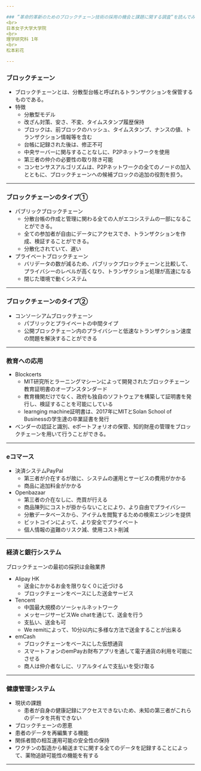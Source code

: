 ```yaml
---

### ”革命的革新のためのブロックチェーン技術の採用の機会と課題に関する調査”を読んでみた
<br>
日本女子大学大学院
<br>
理学研究科 1年
<br>
松本彩花

---
```


### ブロックチェーン
  - ブロックチェーンとは、分散型台帳と呼ばれるトランザクションを保管するものである。
- 特徴
  - 分散型モデル
  - 改ざん対策、安さ、不変、タイムスタンプ履歴保持
  - ブロックは、前ブロックのハッシュ、タイムスタンプ、ナンスの値、トランザクション情報等を含む
  - 台帳に記録された後は、修正不可
  - 中央サーバーに関与することなしに、P2Pネットワークを使用
  - 第三者の仲介の必要性の取り除き可能
  - コンセンサスアルゴリズムは、P2Pネットワークの全てのノードの加入とともに、ブロックチェーンへの候補ブロックの追加の役割を担う。

---
### ブロックチェーンのタイプ①

- パブリックブロックチェーン
   - 分散台帳の作成と管理に関わる全ての人がエコシステムの一部になることができる。
   - 全ての参加者が自由にデータにアクセスでき、トランザクションを作成、検証することができる。
   - 分散化されていて、遅い
- プライベートブロックチェーン 
  - バリデータの数が減るため、パブリックブロックチェーンと比較して、プライバシーのレベルが高くなり、トランザクション処理が高速になる
  - 閉じた環境で動くシステム
  
---
### ブロックチェーンのタイプ②
- コンソーシアムブロックチェーン 
   - パブリックとプライベートの中間タイプ
   - 公開ブロックチェーン内のプライバシーと低速なトランザクション速度の問題を解決することができる

---
### 教育への応用

- Blockcerts
  - MIT研究所とラーニングマシーンによって開発されたブロックチェーン教育証明書のオープンスタンダード
  - 教育機関だけでなく、政府も独自のソフトウェアを構築して証明書を発行し、検証することを可能にしている
  - learnging machine証明書は、2017年にMITとSolan School of Businessの学生達の卒業証書を発行
- ベンダーの認証と識別、eポートフォリオの保管、知的財産の管理をブロックチェーンを用いて行うことができる。
---
### eコマース

- 決済システムPayPal
  - 第三者が介在するが故に、システムの運用とサービスの費用がかかる
  - 商品に追加料金がかかる
- Openbazaar
  - 第三者の介在なしに、売買が行える
  - 商品陳列にコストが掛からないことにより、より自由でプライバシー
  - 分散データベースから、アイテムを閲覧するための検索エンジンを提供
  - ビットコインによって、より安全でプライベート
  - 個人情報の盗難のリスク減、使用コスト削減

---
### 経済と銀行システム

ブロックチェーンの最初の採択は金融業界

- Alipay HK
  - 送金にかかるお金を限りなく０に近づける
  - ブロックチェーンをベースにした送金サービス
- Tencent
  - 中国最大規模のソーシャルネットワーク
  - メッセージサービスWe chatを通じて、送金を行う
  - 支払い、送金も可
  - We remitによって、10分以内に多様な方法で送金することが出来る
- emCash
  - ブロックチェーンをベースにした仮想通貨
  - スマートフォンのemPayお財布アプリを通して電子通貨の利用を可能にさせる
  - 商人は仲介者なしに、リアルタイムで支払いを受け取る

---
### 健康管理システム
 - 現状の課題
   - 患者が自身の健康記録にアクセスできないため、未知の第三者がこれらのデータを共有できない
 -  ブロックチェーンの恩恵
   - 患者のデータを再編集する機能
   - 関係者間の相互運用可能の安全性の保持
   - ワクチンの製造から輸送までに関する全てのデータを記録することによって、薬物追跡可能性の機能を有する
---
